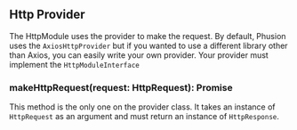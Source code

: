## Http Provider
  
The HttpModule uses the provider to make the request. By default, Phusion uses the `AxiosHttpProvider` but if you wanted to use a different library other than Axios, you can easily write your own provider. Your provider must implement the `HttpModuleInterface`
  
### makeHttpRequest(request: HttpRequest): Promise<HttpResponse>

This method is the only one on the provider class. It takes an instance of `HttpRequest` as an argument and must return an instance of `HttpResponse`.
